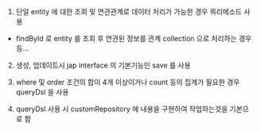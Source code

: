 1. 단일 entity 에 대한 조회 및 연관관계로 데이터 처리가 가능한 경우 쿼리메소드 사용
  - findById 로 entity 를 조회 후 연관된 정보를 관계 collection 으로 처리하는 경우 등...
  
2. 생성, 업데이트시 jap interface 의 기본기능인 save 를 사용
  
3. where 및 order 조건의 합이 4개 이상이거나 count 등의 집계가 필요한 경우 queryDsl 을 사용

4. queryDsl 사용 시 customRepository 에 내용을 구현하여 작업하는것을 기본으로 함
  
  
  
